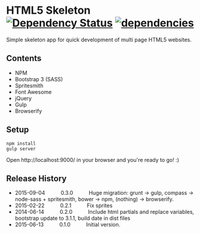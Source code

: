 # HTML5 Skeleton [![Dependency Status](https://david-dm.org/Hagith/html5-skeleton.svg)](https://david-dm.org/Hagith/html5-skeleton) [![dependencies](https://david-dm.org/Hagith/html5-skeleton/dev-status.png)](https://david-dm.org/Hagith/html5-skeleton#info=devDependencies)

Simple skeleton app for quick development of multi page HTML5 websites.

## Contents
- NPM
- Bootstrap 3 (SASS)
- Spritesmith
- Font Awesome
- jQuery
- Gulp
- Browserify

## Setup
```
npm install
gulp server
```

Open http://localhost:9000/ in your browser and you're ready to go! :)

## Release History

* 2015-09-04   0.3.0   Huge migration: grunt -> gulp, compass -> node-sass + spritesmith, bower -> npm, (nothing) -> browserify.
* 2015-02-22   0.2.1   Fix sprites
* 2014-06-14   0.2.0   Include html partials and replace variables, bootstrap update to 3.1.1, build date in dist files
* 2015-06-13   0.1.0   Initial version.
